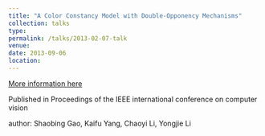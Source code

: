 ```yaml
---
title: "A Color Constancy Model with Double-Opponency Mechanisms"
collection: talks
type: 
permalink: /talks/2013-02-07-talk
venue: 
date: 2013-09-06
location: 
---
```


[More information here](http://openaccess.thecvf.com/content_iccv_2013/html/Gao_A_Color_Constancy_2013_ICCV_paper.html)

Published in Proceedings of the IEEE international conference on computer vision

author: Shaobing Gao, Kaifu Yang, Chaoyi Li, Yongjie Li